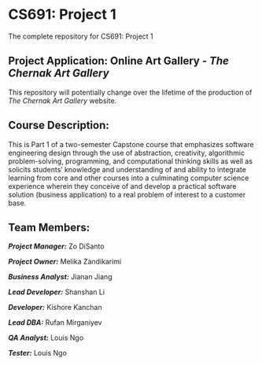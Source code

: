 # CS691: Project 1
 
The complete repository for CS691: Project 1

## Project Application: Online Art Gallery - _The Chernak Art Gallery_

This repository will potentially change over the lifetime of the production of _The Chernak Art Gallery_ website.

## Course Description:

This is Part 1 of a two-semester Capstone course that emphasizes software engineering design through the use of abstraction, creativity, algorithmic problem-solving, programming, and computational thinking skills as well as solicits students’ knowledge and understanding of and ability to integrate learning from core and other courses into a culminating computer science experience wherein they conceive of and develop a practical software solution (business application) to a real problem of interest to a customer base.


## Team Members: 
**_Project Manager:_** Zo DiSanto

**_Project Owner:_** Melika Zandikarimi

**_Business Analyst:_** Jianan Jiang

**_Lead Developer:_** Shanshan Li

**_Developer:_** Kishore Kanchan

**_Lead DBA:_** Rufan Mirganiyev

**_QA Analyst:_** Louis Ngo

**_Tester:_** Louis Ngo
